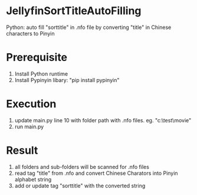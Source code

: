 # JellyfinSortTitleAutoFilling
Python: auto fill "sorttitle" in .nfo file by converting "title" in Chinese characters to Pinyin

# Prerequisite
1. Install Python runtime
2. Install Pypinyin libary: "pip install pypinyin"

# Execution
1. update main.py line 10 with folder path with .nfo files.  eg. "c:\\test\\movie"
2. run main.py

# Result
1. all folders and sub-folders will be scanned for .nfo files
2. read tag "title" from .nfo and convert Chinese Charators into Pinyin alphabet string
3. add or update tag "sorttitle" with the converted string